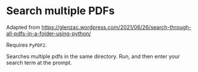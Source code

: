 # Search multiple PDFs
Adapted from https://glenzac.wordpress.com/2021/06/26/search-through-all-pdfs-in-a-folder-using-python/

Requires `PyPDF2`.

Searches multiple pdfs in the same directory. Run, and then enter your search term at the prompt.